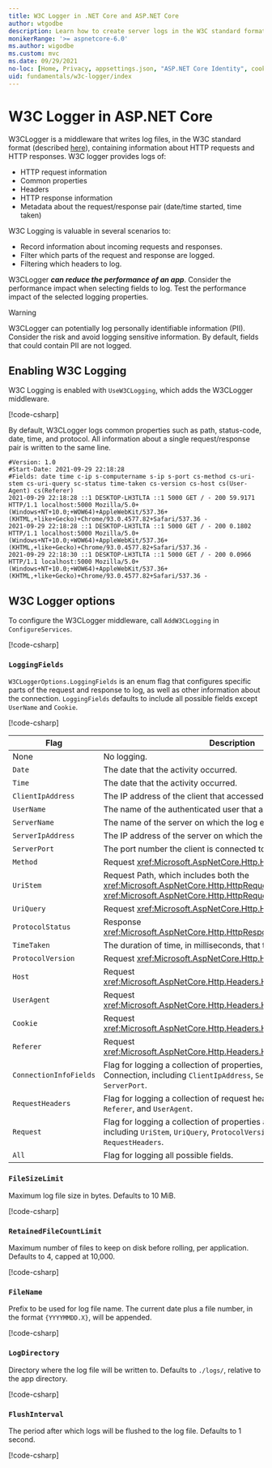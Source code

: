 ```yaml
---
title: W3C Logger in .NET Core and ASP.NET Core
author: wtgodbe
description: Learn how to create server logs in the W3C standard format.
monikerRange: '>= aspnetcore-6.0'
ms.author: wigodbe
ms.custom: mvc
ms.date: 09/29/2021
no-loc: [Home, Privacy, appsettings.json, "ASP.NET Core Identity", cookie, Cookie, Blazor, "Blazor Server", "Blazor WebAssembly", "Identity", "Let's Encrypt", Razor, SignalR]
uid: fundamentals/w3c-logger/index
---
```


# W3C Logger in ASP.NET Core

W3CLogger is a middleware that writes log files, in the W3C standard format (described [here](https://www.w3.org/TR/WD-logfile.html)), containing information about HTTP requests and HTTP responses. W3C logger provides logs of:

* HTTP request information
* Common properties
* Headers
* HTTP response information
* Metadata about the request/response pair (date/time started, time taken)

W3C Logging is valuable in several scenarios to:

* Record information about incoming requests and responses.
* Filter which parts of the request and response are logged.
* Filtering which headers to log.

W3CLogger ***can reduce the performance of an app***. Consider the performance impact when selecting fields to log. Test the performance impact of the selected logging properties.

> [!WARNING]
> W3CLogger can potentially log personally identifiable information (PII). Consider the risk and avoid logging sensitive information. By default, fields that could contain PII are not logged.

## Enabling W3C Logging

W3C Logging is enabled with `UseW3CLogging`, which adds the W3CLogger middleware.

[!code-csharp[](samples/6.x/Startup.cs?name=snippet&highlight=3)]

By default, W3CLogger logs common properties such as path, status-code, date, time, and protocol. All information about a single request/response pair is written to the same line.

```
#Version: 1.0
#Start-Date: 2021-09-29 22:18:28
#Fields: date time c-ip s-computername s-ip s-port cs-method cs-uri-stem cs-uri-query sc-status time-taken cs-version cs-host cs(User-Agent) cs(Referer)
2021-09-29 22:18:28 ::1 DESKTOP-LH3TLTA ::1 5000 GET / - 200 59.9171 HTTP/1.1 localhost:5000 Mozilla/5.0+(Windows+NT+10.0;+WOW64)+AppleWebKit/537.36+(KHTML,+like+Gecko)+Chrome/93.0.4577.82+Safari/537.36 -
2021-09-29 22:18:28 ::1 DESKTOP-LH3TLTA ::1 5000 GET / - 200 0.1802 HTTP/1.1 localhost:5000 Mozilla/5.0+(Windows+NT+10.0;+WOW64)+AppleWebKit/537.36+(KHTML,+like+Gecko)+Chrome/93.0.4577.82+Safari/537.36 -
2021-09-29 22:18:30 ::1 DESKTOP-LH3TLTA ::1 5000 GET / - 200 0.0966 HTTP/1.1 localhost:5000 Mozilla/5.0+(Windows+NT+10.0;+WOW64)+AppleWebKit/537.36+(KHTML,+like+Gecko)+Chrome/93.0.4577.82+Safari/537.36 -
```

## W3C Logger options

To configure the W3CLogger middleware, call `AddW3CLogging` in `ConfigureServices`.

[!code-csharp[](samples/6.x/Startup.cs?name=configureservices)]

### `LoggingFields`

`W3CLoggerOptions.LoggingFields` is an enum flag that configures specific parts of the request and response to log, as well as other information about the connection. `LoggingFields` defaults to include all possible fields except `UserName` and `Cookie`. 

[!code-csharp[](samples/6.x/Startup.cs?name=configureservices&highlight=6)]

| Flag | Description | Value |
| ---- | ----------- | :---: |
| None | No logging. | 0x0 |
| `Date` | The date that the activity occurred. | 0x1 |
| `Time` |  The date that the activity occurred. | 0x2 |
| `ClientIpAddress` |  The IP address of the client that accessed the server. | 0x4 |
| `UserName` |  The name of the authenticated user that accessed the server. | 0x8 |
| `ServerName` |  The name of the server on which the log entry was generated. | 0x10 |
| `ServerIpAddress` |  The IP address of the server on which the log entry was generated. | 0x20 |
| `ServerPort` |  The port number the client is connected to. | 0x40 |
| `Method` |  Request <xref:Microsoft.AspNetCore.Http.HttpRequest.Method>. | 0x80 |
| `UriStem` |  Request Path, which includes both the <xref:Microsoft.AspNetCore.Http.HttpRequest.Path> and <xref:Microsoft.AspNetCore.Http.HttpRequest.PathBase>. | 0x100 |
| `UriQuery` |  Request <xref:Microsoft.AspNetCore.Http.HttpRequest.QueryString>. | 0x200 |
| `ProtocolStatus` |  Response <xref:Microsoft.AspNetCore.Http.HttpResponse.StatusCode>. | 0x400 |
| `TimeTaken` |  The duration of time, in milliseconds, that the action consumed. | 0x800 |
| `ProtocolVersion` |  Request <xref:Microsoft.AspNetCore.Http.HttpRequest.Protocol>. | 0x1000 |
| `Host` |  Request <xref:Microsoft.AspNetCore.Http.Headers.HeaderNames.Host>. | 0x2000 |
| `UserAgent` |  Request <xref:Microsoft.AspNetCore.Http.Headers.HeaderNames.UserAgent>. | 0x4000 |
| `Cookie` |  Request <xref:Microsoft.AspNetCore.Http.Headers.HeaderNames.Cookie>. | 0x8000 |
| `Referer` |  Request <xref:Microsoft.AspNetCore.Http.Headers.HeaderNames.Referer>. | 0x10000 |
| `ConnectionInfoFields` | Flag for logging a collection of properties, about the HTTP Connection, including `ClientIpAddress`, `ServerIpAddress`, and `ServerPort`. | `ClientIpAddress | ServerIpAddress | ServerPort` |
| `RequestHeaders` | Flag for logging a collection of request headers, including `Host`, `Referer`, and `UserAgent`. | `Host | Referer | UserAgent` |
| `Request` | Flag for logging a collection of properties about the request, including `UriStem`, `UriQuery`, `ProtocolVersion`, `Method`, and `RequestHeaders`. | `UriStem | UriQuery | ProtocolVersion | Method | RequestHeaders` |
| `All` | Flag for logging all possible fields. | `Date | Time | ServerName | Method | UriStem | UriQuery | ProtocolStatus | TimeTaken | ProtocolVersion | Host | UserAgent | Referer | ConnectionInfoFields | UserName | Cookie` |

### `FileSizeLimit`

Maximum log file size in bytes. Defaults to 10 MiB.

[!code-csharp[](samples/6.x/Startup.cs?name=configureservices&highlight=7)]

### `RetainedFileCountLimit`

Maximum number of files to keep on disk before rolling, per application. Defaults to 4, capped at 10,000.

[!code-csharp[](samples/6.x/Startup.cs?name=configureservices&highlight=8)]

### `FileName`

Prefix to be used for log file name. The current date plus a file number, in the format `{YYYYMMDD.X}`, will be appended.

[!code-csharp[](samples/6.x/Startup.cs?name=configureservices&highlight=9)]

### `LogDirectory`

Directory where the log file will be written to. Defaults to `./logs/`, relative to the app directory.

[!code-csharp[](samples/6.x/Startup.cs?name=configureservices&highlight=10)]

### `FlushInterval`

The period after which logs will be flushed to the log file. Defaults to 1 second.

[!code-csharp[](samples/6.x/Startup.cs?name=configureservices&highlight=11)]
